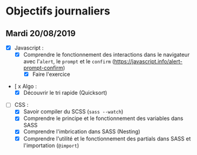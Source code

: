 # Objectifs journaliers

## Mardi 20/08/2019


* [x] Javascript :
  * [x] Comprendre le fonctionnement des interactions dans le navigateur avec l'`alert`, le `prompt` et le `confirm` (https://javascript.info/alert-prompt-confirm)
    * [x] Faire l'exercice

* [ x Algo : 
  * [x] Découvrir le tri rapide (Quicksort)

* [ ] CSS : 
  * [x] Savoir compiler du SCSS (`sass --watch`)
  * [x] Comprendre le principe et le fonctionnement des variables dans SASS
  * [x] Comprendre l'imbrication dans SASS (Nesting)
  * [x] Comprendre l'utilité et le fonctionnement des partials dans SASS et l'importation (`@import`)
